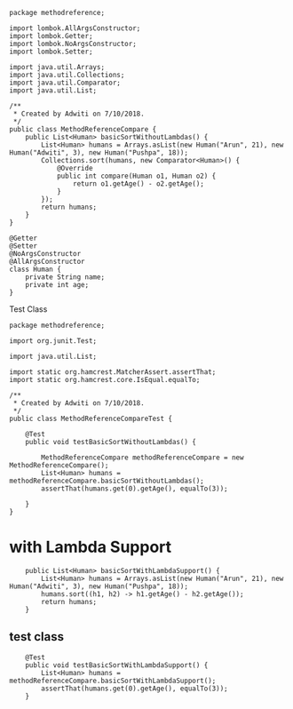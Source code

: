     package methodreference;
    
    import lombok.AllArgsConstructor;
    import lombok.Getter;
    import lombok.NoArgsConstructor;
    import lombok.Setter;
    
    import java.util.Arrays;
    import java.util.Collections;
    import java.util.Comparator;
    import java.util.List;
    
    /**
     * Created by Adwiti on 7/10/2018.
     */
    public class MethodReferenceCompare {
        public List<Human> basicSortWithoutLambdas() {
            List<Human> humans = Arrays.asList(new Human("Arun", 21), new Human("Adwiti", 3), new Human("Pushpa", 18));
            Collections.sort(humans, new Comparator<Human>() {
                @Override
                public int compare(Human o1, Human o2) {
                    return o1.getAge() - o2.getAge();
                }
            });
            return humans;
        }
    }
    
    @Getter
    @Setter
    @NoArgsConstructor
    @AllArgsConstructor
    class Human {
        private String name;
        private int age;
    }


Test Class

    package methodreference;
    
    import org.junit.Test;
    
    import java.util.List;
    
    import static org.hamcrest.MatcherAssert.assertThat;
    import static org.hamcrest.core.IsEqual.equalTo;
    
    /**
     * Created by Adwiti on 7/10/2018.
     */
    public class MethodReferenceCompareTest {
    
        @Test
        public void testBasicSortWithoutLambdas() {
    
            MethodReferenceCompare methodReferenceCompare = new MethodReferenceCompare();
            List<Human> humans = methodReferenceCompare.basicSortWithoutLambdas();
            assertThat(humans.get(0).getAge(), equalTo(3));
    
        }
    }

# with Lambda Support

        public List<Human> basicSortWithLambdaSupport() {
            List<Human> humans = Arrays.asList(new Human("Arun", 21), new Human("Adwiti", 3), new Human("Pushpa", 18));
            humans.sort((h1, h2) -> h1.getAge() - h2.getAge());
            return humans;
        }
    
## test class

        @Test
        public void testBasicSortWithLambdaSupport() {
            List<Human> humans = methodReferenceCompare.basicSortWithLambdaSupport();
            assertThat(humans.get(0).getAge(), equalTo(3));
        }